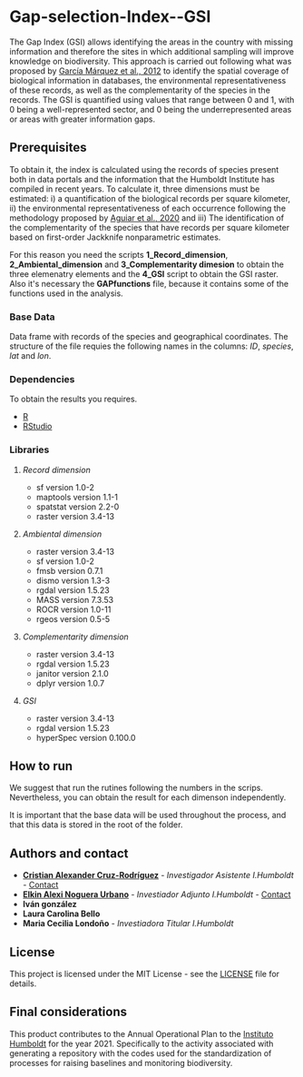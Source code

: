 # Gap-selection-Index--GSI

The Gap Index (GSI) allows identifying the areas in the country with missing information and therefore the sites in which additional sampling will improve knowledge on biodiversity. This approach is carried out following what was proposed by [García Márquez et al., 2012](http://www.biodiversity-plants.de/biodivers_ecol/article_meta.php?DOI=10.7809/b-e.00057) to identify the spatial coverage of biological information in databases, the environmental representativeness of these records, as well as the complementarity of the species in the records. The GSI is quantified using values ​​that range between 0 and 1, with 0 being a well-represented sector, and 0 being the underrepresented areas or areas with greater information gaps.

## Prerequisites

To obtain it, the index is calculated using the records of species present both in data portals and the information that the Humboldt Institute has compiled in recent years. To calculate it, three dimensions must be estimated: i) a quantification of the biological records per square kilometer, ii) the environmental representativeness of each occurrence following the methodology proposed by [Aguiar et al., 2020](https://onlinelibrary.wiley.com/doi/full/10.1111/ddi.13137) and iii) The identification of the complementarity of the species that have records per square kilometer based on first-order Jackknife nonparametric estimates. 

For this reason you need the scripts **1_Record_dimension**, **2_Ambiental_dimension** and **3_Complementarity dimesion** to obtain the three elemenatry elements and the **4_GSI** script to obtain the GSI raster. Also it's necessary the **GAPfunctions** file, because it contains some of the functions used in the analysis.


### Base Data

Data frame with records of the species and geographical coordinates. The structure of the file requies the following names in the columns: _ID_, _species_, _lat_ and _lon_.

### Dependencies

To obtain the results you requires. 

* [R](https://cran.r-project.org/mirrors.html)
* [RStudio](https://www.rstudio.com/products/rstudio/download/#download)

### Libraries

1. _Record dimension_
   - sf version 1.0-2 
   - maptools version 1.1-1
   - spatstat version 2.2-0
   - raster version 3.4-13

2. _Ambiental dimension_
   - raster version 3.4-13
   - sf version 1.0-2
   - fmsb version 0.7.1
   - dismo version 1.3-3
   - rgdal version 1.5.23
   - MASS version 7.3.53
   - ROCR version 1.0-11
   - rgeos version 0.5-5

3. _Complementarity dimension_
   - raster version 3.4-13
   - rgdal version 1.5.23
   - janitor version 2.1.0
   - dplyr version 1.0.7

4. _GSI_
   - raster version 3.4-13
   - rgdal version 1.5.23
   - hyperSpec version 0.100.0


## How to run

We suggest that run the rutines following the numbers in the scrips. Nevertheless, you can obtain the result for each dimenson independently. 

It is important that the base data will be used throughout the process, and that this data is stored in the root of the folder.

 ## Authors and contact
 
* **[Cristian Alexander Cruz-Rodríguez](https://github.com/crcruzr)** - *Investigador Asistente I.Humboldt* -  [Contact](ccruz@humboldt.org.co)
* **[Elkin Alexi Noguera Urbano](https://github.com/elkalexno)** - *Investiador Adjunto I.Humboldt* - [Contact](enoguera@humboldt.org.co)
* **Iván gonzález**
* **Laura Carolina Bello**
* **Maria Cecilia Londoño** - *Investiadora Titular I.Humboldt*  

## License

This project is licensed under the MIT License - see the [LICENSE](https://github.com/crcruzr/Gap-selection-Index--GSI/blob/main/LICENSE) file for details.

## Final considerations

This product contributes to the Annual Operational Plan to the [Instituto Humboldt](http://www.humboldt.org.co/es/) for the year 2021. Specifically to the activity associated with generating a repository with the codes used for the standardization of processes for raising baselines and monitoring biodiversity.

